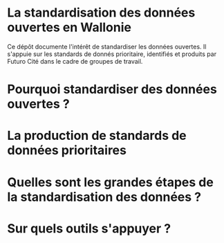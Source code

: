 # La standardisation des données ouvertes en Wallonie

Ce dépôt documente l'intérêt de standardiser les données ouvertes. Il s'appuie sur les standards de donnés prioritaire, identifiés et produits par Futuro Cité dans le cadre de groupes de travail. 

# Pourquoi standardiser des données ouvertes ? 

# La production de standards de données prioritaires  

# Quelles sont les grandes étapes de la standardisation des données ? 

# Sur quels outils s'appuyer ? 

